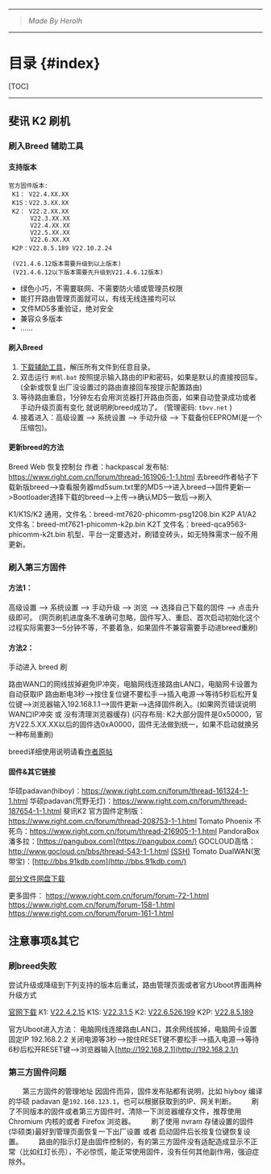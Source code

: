 ----------------------------------------------
> *Made By Herolh*
----------------------------------------------

# 目录 {#index}
[TOC]











--------------------------------------------

## 斐讯 K2 刷机

### 刷入Breed 辅助工具

#### 支持版本

```
官方固件版本:
 K1： V22.4.XX.XX
 K1S：V22.3.XX.XX
 K2： V22.2.XX.XX
      V22.3.XX.XX
      V22.4.XX.XX
      V22.5.XX.XX
      V22.6.XX.XX
 K2P：V22.8.5.189 V22.10.2.24

 (V21.4.6.12版本需要升级到以上版本)
 (V21.4.6.12以下版本需要先升级到V21.4.6.12版本)
```

- 绿色小巧，不需要联网、不需要防火墙或管理员权限
- 能打开路由管理页面就可以，有线无线连接均可以
- 文件MD5多重验证，绝对安全
- 兼容众多版本
- ……



#### 刷入Breed

1. [下载辅助工具](https://tbvv.net/k2/breed.zip)，解压所有文件到任意目录。
2. 双击运行 `刷机.bat` 按照提示输入路由的IP和密码，如果是默认的直接按回车。
    (全新或恢复出厂没设置过的路由直接回车按提示配置路由)
3. 等待路由重启，1分钟左右会用浏览器打开路由页面，如果自动登录成功或者手动升级页面有变化 就说明刷breed成功了。
    (管理密码: `tbvv.net` )
4. 接着进入：高级设置 —> 系统设置 —> 手动升级 —> 下载备份EEPROM(是一个压缩包)。



#### 更新breed的方法

Breed Web 恢复控制台
作者：hackpascal
发布帖: <https://www.right.com.cn/forum/thread-161906-1-1.html>
去breed作者帖子下载新版breed—>查看服务器md5sum.txt里的MD5—>进入breed—>固件更新—>Bootloader选择下载的breed—>上传—>确认MD5一致后—>刷入

K1/K1S/K2 通用，文件名：breed-mt7620-phicomm-psg1208.bin
K2P A1/A2 文件名：breed-mt7621-phicomm-k2p.bin
K2T 文件名：breed-qca9563-phicomm-k2t.bin
机型、平台一定要选对，刷错变砖头，如无特殊需求一般不用更新。





### 刷入第三方固件

#### 方法1：

高级设置 —> 系统设置 —> 手动升级 —> 浏览 —> 选择自己下载的固件 —> 点击升级即可。
(网页刷机进度条不准确可忽略，固件写入、重启、首次启动初始化这个过程实际需要3—5分钟不等，不要着急，如果固件不兼容需要手动进breed重刷)



#### 方法2：

手动进入 breed 刷

路由WAN口的网线拔掉避免IP冲突，电脑网线连接路由LAN口，电脑网卡设置为自动获取IP
路由断电3秒—>按住复位键不要松手—>插入电源—>等待5秒后松开复位键—>浏览器输入192.168.1.1—>固件更新—>选择固件刷入。(如果网页错误说明 WAN口IP冲突 或 没有清理浏览器缓存)
(闪存布局: K2大部分固件是0x50000，官方V22.5.XX.XX以后的固件选0xA0000，固件无法做到统一，如果不启动就换另一种布局重刷)

breed详细使用说明请看[作者原帖](https://www.right.com.cn/forum/thread-161906-1-1.html)



#### 固件&其它链接

华硕padavan(hiboy)：<https://www.right.com.cn/forum/thread-161324-1-1.html>
华硕padavan(荒野无灯)：<https://www.right.com.cn/forum/thread-187654-1-1.html>
斐讯K2 官方固件定制版：<https://www.right.com.cn/forum/thread-208753-1-1.html>
Tomato Phoenix 不死鸟：<https://www.right.com.cn/forum/thread-216905-1-1.html>
PandoraBox 潘多拉：[https://pangubox.com](https://pangubox.com/)
GOCLOUD高恪：<http://www.gocloud.cn/bbs/thread-543-1-1.html> [(SSH)](https://tbvv.net/k2/ssh.config)
Tomato DualWAN(宽带宝)：[http://bbs.91kdb.com](http://bbs.91kdb.com/)

[部分文件网盘下载](https://pan.baidu.com/s/1CP8t897JalTK1X5l_9I85w)

更多固件：
<https://www.right.com.cn/forum/forum-72-1.html>
<https://www.right.com.cn/forum/forum-158-1.html>
<https://www.right.com.cn/forum/forum-161-1.html>









## 注意事项&其它

### 刷breed失败

尝试升级或降级到下列支持的版本后重试，路由管理页面或者官方Uboot界面两种升级方式

[官网下载](http://www.phicomm.com/cn/support.php/Soho/software_support/t/sm/p/1.html)
K1: [V22.4.2.15](http://www.phicomm.com/cn/Uploads/files/20161024/K1_V22.4.2.15.bin)
K1S: [V22.3.1.5](http://www.phicomm.com/cn/Uploads/files/20161009/K1S_V22.3.1.5.bin)
K2: [V22.6.526.199](http://power.qiqizz.com/img/SOP-ramips-mt7620-K2A5-199-release.bin)
K2P: [V22.8.5.189](http://www.phicomm.com/cn/Uploads/files/20180502/K2P_V22.8.5.189.bin)

官方Uboot进入方法：
电脑网线连接路由LAN口，其余网线拔掉，电脑网卡设置固定IP 192.168.2.2
关闭电源等3秒—>按住RESET键不要松手—>插入电源—>等待6秒后松开RESET键—>浏览器输入[http://192.168.2.1](http://192.168.2.1/)





### 第三方固件问题

&emsp;&emsp;第三方固件的管理地址 因固件而异，固件发布贴都有说明，比如 hiyboy 编译的华硕 padavan 是`192.168.123.1`，也可以根据获取到的IP、网关判断。
&emsp;&emsp;刷了不同版本的固件或者第三方固件时，清除一下浏览器缓存文件，推荐使用 Chromium 内核的或者 Firefox 浏览器。
&emsp;&emsp;刷了使用 nvram 存储设置的固件(华硕类)最好到管理页面恢复一下出厂设置 或者 启动固件后长按复位键恢复设置。
&emsp;&emsp;路由的指示灯是由固件控制的，有的第三方固件没有适配造成显示不正常（比如红灯长亮），不必惊慌，能正常使用固件，没有任何其他副作用，强迫症除外。




